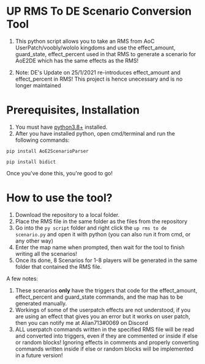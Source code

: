 # UP RMS To DE Scenario Conversion Tool
1. This python script allows you to take an RMS from AoC UserPatch/voobly/wololo kingdoms and use the effect_amount, guard_state, effect_percent used in that RMS to generate a scenario for AoE2DE which has the same effects as the RMS!

2. Note: DE's Update on 25/1/2021 re-introduces effect_amount and effect_percent in RMS! This project is hence unecessary and is no longer maintained

# Prerequisites, Installation

1. You must have [python3.8+](https://www.python.org/downloads/) installed.
2. After you have installed python, open cmd/terminal and run the following commands:

  `pip install AoE2ScenarioParser`
  
  `pip install bidict`
  
Once you've done this, you're good to go!

# How to use the tool?

1. Download the repository to a local folder.
2. Place the RMS file in the same folder as the files from the repository
3. Go into the `py script` folder and right click the `up rms to de scenario.py` and open it with python (you can also run it from cmd, or any other way)
4. Enter the map name when prompted, then wait for the tool to finish writing all the scenarios!
5. Once its done, 8 Scenarios for 1-8 players will be generated in the same folder that contained the RMS file.

 A few notes:
 
 1. These scenarios **only** have the triggers that code for the effect_amount, effect_percent and guard_state commands, and the map has to be generated manually.
 2. Workings of some of the userpatch effects are not understood, if you are using an effect that gives you an error but it works on user patch, then you can notify me at Alian713#0069 on Discord
 3. ALL userpatch commands written in the specified RMS file will be read and converted into triggers, even if they are commented or inside if else or random blocks! Ignoring effects in comments and properly converting commands written inside if else or random blocks will be implemented in a future version!
